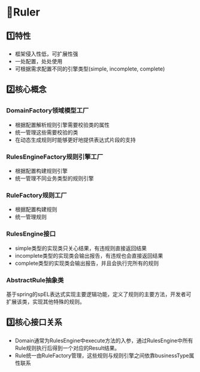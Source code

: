 # 📏Ruler

## 1️⃣特性

- 框架侵入性低，可扩展性强
- 一处配置，处处使用
- 可根据需求配置不同的引擎类型(simple, incomplete, complete)

## 2️⃣核心概念

### DomainFactory领域模型工厂

- 根据配置解析规则引擎需要校验类的属性
- 统一管理这些需要校验的类
- 在动态生成规则时能够更好地提供表达式片段的支持

### RulesEngineFactory规则引擎工厂

- 根据配置构建规则引擎
- 统一管理不同业务类型的规则引擎

### RuleFactory规则工厂

- 根据配置构建规则
- 统一管理规则

### RulesEngine接口

- simple类型的实现类只关心结果，有违规则直接返回结果
- incomplete类型的实现类会输出报告，有违规也会直接返回结果
- complete类型的实现类会输出报告，并且会执行完所有的规则

### AbstractRule抽象类

基于spring的spEL表达式实现主要逻辑功能，定义了规则的主要方法，开发者可扩展该类，实现其他特殊的规则。

## 3️⃣核心接口关系

- Domain通常为RulesEngine中execute方法的入参，通过RulesEngine中所有Rule规则执行后得到一个对应的Result结果。
- Rule统一由RuleFactory管理，这些规则与规则引擎之间依靠businessType属性联系

<img src="https://cdn.jsdelivr.net/gh/LostRed/pic-repository@master/ruler-project.72lfu3ibjfg0.webp" alt="">
